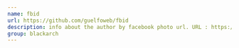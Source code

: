 ```yaml
---
name: fbid
url: https://github.com/guelfoweb/fbid
description: info about the author by facebook photo url. URL : https://github.com/guelfoweb/fbid Groups : blackarch blackarch-recon blackarch-social
group: blackarch
---
```

